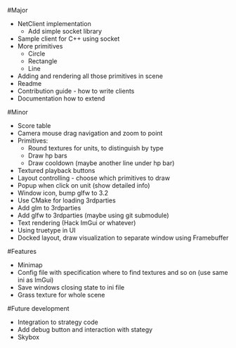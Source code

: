 #Major 
 - NetClient implementation
    - Add simple socket library
 - Sample client for C++ using socket
 - More primitives
    - Circle
    - Rectangle
    - Line
 - Adding and rendering all those primitives in scene
 - Readme
 - Contribution guide - how to write clients
 - Documentation how to extend 
 
#Minor
 - Score table
 - Camera mouse drag navigation and zoom to point
 - Primitives:
     - Round textures for units, to distinguish by type
     - Draw hp bars
     - Draw cooldown (maybe another line under hp bar)
 - Textured playback buttons
 - Layout controlling - choose which primitives to draw
 - Popup when click on unit (show detailed info)
 - Window icon, bump glfw to 3.2
 - Use CMake for loading 3rdparties
 - Add glm to 3rdparties
 - Add glfw to 3rdparties (maybe using git submodule)
 - Text rendering (Hack ImGui or whatever)
 - Using truetype in UI
 - Docked layout, draw visualization to separate window using Framebuffer
 
#Features
 - Minimap
 - Config file with specification where to find textures and so on (use same ini as ImGui)
 - Save windows closing state to ini file
 - Grass texture for whole scene
 
#Future development
 - Integration to strategy code
 - Add debug button and interaction with stategy
 - Skybox
 
 